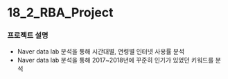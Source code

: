 # 18_2_RBA_Project
### 프로젝트 설명
 - Naver data lab 분석을 통해 시간대별, 연령별 인터넷 사용률 분석
 - Naver data lab 분석을 통해 2017~2018년에 꾸준히 인기가 있었던 키워드를 분석


### 

